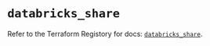 # `databricks_share`

Refer to the Terraform Registory for docs: [`databricks_share`](https://registry.terraform.io/providers/databricks/databricks/1.31.1/docs/resources/share).
